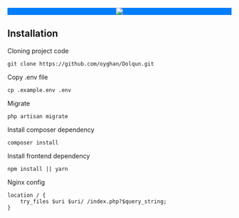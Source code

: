 
<p align="center" style="background:#007eff"><img src="http://dolqun.net/images/logo.png"></p>

</p>

## Installation
Cloning project code
```
git clone https://github.com/oyghan/Dolqun.git
```

Copy .env file
```
cp .example.env .env
```

Migrate
```
php artisan migrate
```

Install composer dependency
```
composer install
```

Install frontend dependency
```
npm install || yarn
```

Nginx config
```
location / {
    try_files $uri $uri/ /index.php?$query_string;
}
```
